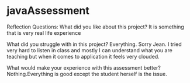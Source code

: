 # javaAssessment

Reflection Questions:
What did you like about this project?
It is something that is very real life experience

What did you struggle with in this project?
Everything. 
Sorry Jean. I tried very hard to listen in class and mostly I can understand what you are teaching but when it comes to application it feels very clouded.

What would make your experience with this assessment better?
Nothing.Everything is good except the student herself is the issue.
